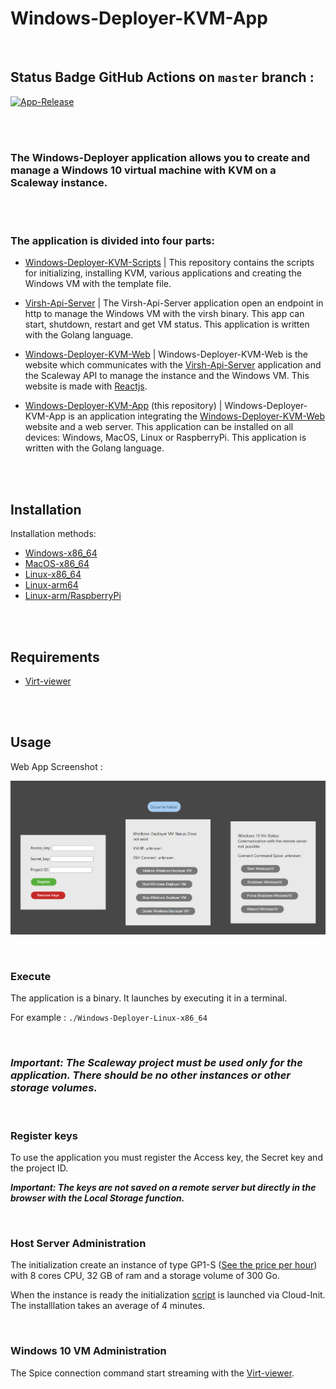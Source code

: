 # Windows-Deployer-KVM-App

&nbsp;

## Status Badge GitHub Actions on ```master``` branch :

[![App-Release](https://github.com/yoanndelattre/Windows-Deployer-KVM-App/actions/workflows/app-release.yml/badge.svg?branch=master)](https://github.com/yoanndelattre/Windows-Deployer-KVM-App/actions/workflows/app-release.yml)

&nbsp;  
&nbsp;

### The Windows-Deployer application allows you to create and manage a Windows 10 virtual machine with KVM on a Scaleway instance.

&nbsp;  
&nbsp;

### The application is divided into four parts:

* [Windows-Deployer-KVM-Scripts](https://github.com/yoanndelattre/Windows-Deployer-KVM-Scripts) | This repository contains the scripts for initializing, installing KVM, various applications and creating the Windows VM with the template file.

* [Virsh-Api-Server](https://github.com/yoanndelattre/Virsh-Api-Server) | The Virsh-Api-Server application open an endpoint in http to manage the Windows VM with the virsh binary. This app can start, shutdown, restart and get VM status. This application is written with the Golang language.

* [Windows-Deployer-KVM-Web](https://github.com/yoanndelattre/Windows-Deployer-KVM-Web) | Windows-Deployer-KVM-Web is the website which communicates with the [Virsh-Api-Server](https://github.com/yoanndelattre/Virsh-Api-Server) application and the Scaleway API to manage the instance and the Windows VM. This website is made with [Reactjs](https://reactjs.org/).

* [Windows-Deployer-KVM-App](https://github.com/yoanndelattre/Windows-Deployer-KVM-App) (this repository) | Windows-Deployer-KVM-App is an application integrating the [Windows-Deployer-KVM-Web](https://github.com/yoanndelattre/Windows-Deployer-KVM-Web) website and a web server. This application can be installed on all devices: Windows, MacOS, Linux or RaspberryPi. This application is written with the Golang language.

&nbsp;  
&nbsp;

## Installation

Installation methods:
  - [Windows-x86_64](https://github.com/yoanndelattre/Windows-Deployer-KVM-App/releases/download/latest/Windows-Deployer-Windows-x86_64.exe)
  - [MacOS-x86_64](https://github.com/yoanndelattre/Windows-Deployer-KVM-App/releases/download/latest/Windows-Deployer-Darwin-x86_64)
  - [Linux-x86_64](https://github.com/yoanndelattre/Windows-Deployer-KVM-App/releases/download/latest/Windows-Deployer-Linux-x86_64)
  - [Linux-arm64](https://github.com/yoanndelattre/Windows-Deployer-KVM-App/releases/download/latest/Windows-Deployer-Linux-arm64)
  - [Linux-arm/RaspberryPi](https://github.com/yoanndelattre/Windows-Deployer-KVM-App/releases/download/latest/Windows-Deployer-Linux-arm)

&nbsp;  
&nbsp;

## Requirements

- [Virt-viewer](https://virt-manager.org/download/)

&nbsp;  
&nbsp;

## Usage

Web App Screenshot :

![screenshot-webview](https://github.com/yoanndelattre/Windows-Deployer-KVM-App/raw/master/screenshots/screenshot-webview.png)

&nbsp;

### Execute

The application is a binary. It launches by executing it in a terminal.

For example : `./Windows-Deployer-Linux-x86_64`

&nbsp;

### *Important: The Scaleway project must be used only for the application. There should be no other instances or other storage volumes.*

&nbsp;

### Register keys

To use the application you must register the Access key, the Secret key and the project ID.

***Important: The keys are not saved on a remote server but directly in the browser with the Local Storage function.***

&nbsp;

### Host Server Administration

The initialization create an instance of type GP1-S ([See the price per hour](https://www.scaleway.com/en/pricing/#virtual-instances)) with 8 cores CPU, 32 GB of ram and a storage volume of 300 Go.

When the instance is ready the initialization [script](https://github.com/yoanndelattre/Windows-Deployer-KVM-Scripts/blob/master/scripts-install/initial_setup.sh) is launched via Cloud-Init. The installlation takes an average of 4 minutes.

&nbsp;

### Windows 10 VM Administration

The Spice connection command start streaming with the [Virt-viewer](https://virt-manager.org/download/).